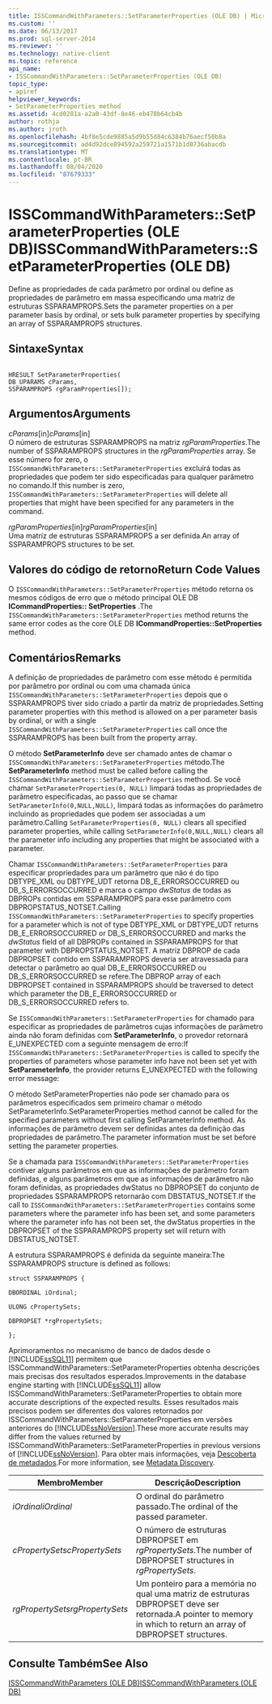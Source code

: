 ```yaml
---
title: ISSCommandWithParameters::SetParameterProperties (OLE DB) | Microsoft Docs
ms.custom: ''
ms.date: 06/13/2017
ms.prod: sql-server-2014
ms.reviewer: ''
ms.technology: native-client
ms.topic: reference
api_name:
- ISSCommandWithParameters::SetParameterProperties (OLE DB)
topic_type:
- apiref
helpviewer_keywords:
- SetParameterProperties method
ms.assetid: 4cd0281a-a2a0-43df-8e46-eb478b64cb4b
author: rothja
ms.author: jroth
ms.openlocfilehash: 4bf8e5cde9885a5d9b55d84c6384b76aecf50b8a
ms.sourcegitcommit: ad4d92dce894592a259721a1571b1d8736abacdb
ms.translationtype: MT
ms.contentlocale: pt-BR
ms.lasthandoff: 08/04/2020
ms.locfileid: "87679333"
---
```

# <a name="isscommandwithparameterssetparameterproperties-ole-db"></a><span data-ttu-id="b4557-102">ISSCommandWithParameters::SetParameterProperties (OLE DB)</span><span class="sxs-lookup"><span data-stu-id="b4557-102">ISSCommandWithParameters::SetParameterProperties (OLE DB)</span></span>
  <span data-ttu-id="b4557-103">Define as propriedades de cada parâmetro por ordinal ou define as propriedades de parâmetro em massa especificando uma matriz de estruturas SSPARAMPROPS.</span><span class="sxs-lookup"><span data-stu-id="b4557-103">Sets the parameter properties on a per parameter basis by ordinal, or sets bulk parameter properties by specifying an array of SSPARAMPROPS structures.</span></span>  
  
## <a name="syntax"></a><span data-ttu-id="b4557-104">Sintaxe</span><span class="sxs-lookup"><span data-stu-id="b4557-104">Syntax</span></span>  
  
```  
  
HRESULT SetParameterProperties(  
DB_UPARAMS cParams,   
SSPARAMPROPS rgParamProperties[]);  
```  
  
## <a name="arguments"></a><span data-ttu-id="b4557-105">Argumentos</span><span class="sxs-lookup"><span data-stu-id="b4557-105">Arguments</span></span>  
 <span data-ttu-id="b4557-106">*cParams*[in]</span><span class="sxs-lookup"><span data-stu-id="b4557-106">*cParams*[in]</span></span>  
 <span data-ttu-id="b4557-107">O número de estruturas SSPARAMPROPS na matriz *rgParamProperties*.</span><span class="sxs-lookup"><span data-stu-id="b4557-107">The number of SSPARAMPROPS structures in the *rgParamProperties* array.</span></span> <span data-ttu-id="b4557-108">Se esse número for zero, o `ISSCommandWithParameters::SetParameterProperties` excluirá todas as propriedades que podem ter sido especificadas para qualquer parâmetro no comando.</span><span class="sxs-lookup"><span data-stu-id="b4557-108">If this number is zero, `ISSCommandWithParameters::SetParameterProperties` will delete all properties that might have been specified for any parameters in the command.</span></span>  
  
 <span data-ttu-id="b4557-109">*rgParamProperties*[in]</span><span class="sxs-lookup"><span data-stu-id="b4557-109">*rgParamProperties*[in]</span></span>  
 <span data-ttu-id="b4557-110">Uma matriz de estruturas SSPARAMPROPS a ser definida.</span><span class="sxs-lookup"><span data-stu-id="b4557-110">An array of SSPARAMPROPS structures to be set.</span></span>  
  
## <a name="return-code-values"></a><span data-ttu-id="b4557-111">Valores do código de retorno</span><span class="sxs-lookup"><span data-stu-id="b4557-111">Return Code Values</span></span>  
 <span data-ttu-id="b4557-112">O `ISSCommandWithParameters::SetParameterProperties` método retorna os mesmos códigos de erro que o método principal OLE DB **ICommandProperties:: SetProperties** .</span><span class="sxs-lookup"><span data-stu-id="b4557-112">The `ISSCommandWithParameters::SetParameterProperties` method returns the same error codes as the core OLE DB **ICommandProperties::SetProperties** method.</span></span>  
  
## <a name="remarks"></a><span data-ttu-id="b4557-113">Comentários</span><span class="sxs-lookup"><span data-stu-id="b4557-113">Remarks</span></span>  
 <span data-ttu-id="b4557-114">A definição de propriedades de parâmetro com esse método é permitida por parâmetro por ordinal ou com uma chamada única `ISSCommandWithParameters::SetParameterProperties` depois que o SSPARAMPROPS tiver sido criado a partir da matriz de propriedades.</span><span class="sxs-lookup"><span data-stu-id="b4557-114">Setting parameter properties with this method is allowed on a per parameter basis by ordinal, or with a single `ISSCommandWithParameters::SetParameterProperties` call once the SSPARAMPROPS has been built from the property array.</span></span>  
  
 <span data-ttu-id="b4557-115">O método **SetParameterInfo** deve ser chamado antes de chamar o `ISSCommandWithParameters::SetParameterProperties` método.</span><span class="sxs-lookup"><span data-stu-id="b4557-115">The **SetParameterInfo** method must be called before calling the `ISSCommandWithParameters::SetParameterProperties` method.</span></span> <span data-ttu-id="b4557-116">Se você chamar `SetParameterProperties(0, NULL)` limpará todas as propriedades de parâmetro especificadas, ao passo que se chamar `SetParameterInfo(0,NULL,NULL)`, limpará todas as informações do parâmetro incluindo as propriedades que podem ser associadas a um parâmetro.</span><span class="sxs-lookup"><span data-stu-id="b4557-116">Calling `SetParameterProperties(0, NULL)` clears all specified parameter properties, while calling `SetParameterInfo(0,NULL,NULL)` clears all the parameter info including any properties that might be associated with a parameter.</span></span>  
  
 <span data-ttu-id="b4557-117">Chamar `ISSCommandWithParameters::SetParameterProperties` para especificar propriedades para um parâmetro que não é do tipo DBTYPE_XML ou DBTYPE_UDT retorna DB_E_ERRORSOCCURRED ou DB_S_ERRORSOCCURRED e marca o campo *dwStatus* de todas as DBPROPs contidas em SSPARAMPROPS para esse parâmetro com DBPROPSTATUS_NOTSET.</span><span class="sxs-lookup"><span data-stu-id="b4557-117">Calling `ISSCommandWithParameters::SetParameterProperties` to specify properties for a parameter which is not of type DBTYPE_XML or DBTYPE_UDT returns DB_E_ERRORSOCCURRED or DB_S_ERRORSOCCURRED and marks the *dwStatus* field of all DBPROPs contained in SSPARAMPROPS for that parameter with DBPROPSTATUS_NOTSET.</span></span> <span data-ttu-id="b4557-118">A matriz DBPROP de cada DBPROPSET contido em SSPARAMPROPS deveria ser atravessada para detectar o parâmetro ao qual DB_E_ERRORSOCCURRED ou DB_S_ERRORSOCCURRED se refere.</span><span class="sxs-lookup"><span data-stu-id="b4557-118">The DBPROP array of each DBPROPSET contained in SSPARAMPROPS should be traversed to detect which parameter the DB_E_ERRORSOCCURRED or DB_S_ERRORSOCCURRED refers to.</span></span>  
  
 <span data-ttu-id="b4557-119">Se `ISSCommandWithParameters::SetParameterProperties` for chamado para especificar as propriedades de parâmetros cujas informações de parâmetro ainda não foram definidas com **SetParameterInfo**, o provedor retornará E_UNEXPECTED com a seguinte mensagem de erro:</span><span class="sxs-lookup"><span data-stu-id="b4557-119">If `ISSCommandWithParameters::SetParameterProperties` is called to specify the properties of parameters whose parameter info have not been set yet with **SetParameterInfo**, the provider returns E_UNEXPECTED with the following error message:</span></span>  
  
 <span data-ttu-id="b4557-120">O método SetParameterProperties não pode ser chamado para os parâmetros especificados sem primeiro chamar o método SetParameterInfo.</span><span class="sxs-lookup"><span data-stu-id="b4557-120">SetParameterProperties method cannot be called for the specified parameters without first calling SetParameterInfo method.</span></span> <span data-ttu-id="b4557-121">As informações de parâmetro devem ser definidas antes da definição das propriedades de parâmetro.</span><span class="sxs-lookup"><span data-stu-id="b4557-121">The parameter information must be set before setting the parameter properties.</span></span>  
  
 <span data-ttu-id="b4557-122">Se a chamada para `ISSCommandWithParameters::SetParameterProperties` contiver alguns parâmetros em que as informações de parâmetro foram definidas, e alguns parâmetros em que as informações de parâmetro não foram definidas, as propriedades dwStatus no DBPROPSET do conjunto de propriedades SSPARAMPROPS retornarão com DBSTATUS_NOTSET.</span><span class="sxs-lookup"><span data-stu-id="b4557-122">If the call to `ISSCommandWithParameters::SetParameterProperties` contains some parameters where the parameter info has been set, and some parameters where the parameter info has not been set, the dwStatus properties in the DBPROPSET of the SSPARAMPROPS property set will return with DBSTATUS_NOTSET.</span></span>  
  
 <span data-ttu-id="b4557-123">A estrutura SSPARAMPROPS é definida da seguinte maneira:</span><span class="sxs-lookup"><span data-stu-id="b4557-123">The SSPARAMPROPS structure is defined as follows:</span></span>  
  
 `struct SSPARAMPROPS {`  
  
 `DBORDINAL iOrdinal;`  
  
 `ULONG cPropertySets;`  
  
 `DBPROPSET *rgPropertySets;`  
  
 `};`  
  
 <span data-ttu-id="b4557-124">Aprimoramentos no mecanismo de banco de dados desde o [!INCLUDE[ssSQL11](../../includes/sssql11-md.md)] permitem que ISSCommandWithParameters::SetParameterProperties obtenha descrições mais precisas dos resultados esperados.</span><span class="sxs-lookup"><span data-stu-id="b4557-124">Improvements in the database engine starting with [!INCLUDE[ssSQL11](../../includes/sssql11-md.md)] allow ISSCommandWithParameters::SetParameterProperties to obtain more accurate descriptions of the expected results.</span></span> <span data-ttu-id="b4557-125">Esses resultados mais precisos podem ser diferentes dos valores retornados por ISSCommandWithParameters::SetParameterProperties em versões anteriores do [!INCLUDE[ssNoVersion](../../includes/ssnoversion-md.md)].</span><span class="sxs-lookup"><span data-stu-id="b4557-125">These more accurate results may differ from the values returned by ISSCommandWithParameters::SetParameterProperties in previous versions of [!INCLUDE[ssNoVersion](../../includes/ssnoversion-md.md)].</span></span> <span data-ttu-id="b4557-126">Para obter mais informações, veja [Descoberta de metadados](../native-client/features/metadata-discovery.md).</span><span class="sxs-lookup"><span data-stu-id="b4557-126">For more information, see [Metadata Discovery](../native-client/features/metadata-discovery.md).</span></span>  
  
|<span data-ttu-id="b4557-127">Membro</span><span class="sxs-lookup"><span data-stu-id="b4557-127">Member</span></span>|<span data-ttu-id="b4557-128">Descrição</span><span class="sxs-lookup"><span data-stu-id="b4557-128">Description</span></span>|  
|------------|-----------------|  
|<span data-ttu-id="b4557-129">*iOrdinal*</span><span class="sxs-lookup"><span data-stu-id="b4557-129">*iOrdinal*</span></span>|<span data-ttu-id="b4557-130">O ordinal do parâmetro passado.</span><span class="sxs-lookup"><span data-stu-id="b4557-130">The ordinal of the passed parameter.</span></span>|  
|<span data-ttu-id="b4557-131">*cPropertySets*</span><span class="sxs-lookup"><span data-stu-id="b4557-131">*cPropertySets*</span></span>|<span data-ttu-id="b4557-132">O número de estruturas DBPROPSET em *rgPropertySets*.</span><span class="sxs-lookup"><span data-stu-id="b4557-132">The number of DBPROPSET structures in *rgPropertySets*.</span></span>|  
|<span data-ttu-id="b4557-133">*rgPropertySets*</span><span class="sxs-lookup"><span data-stu-id="b4557-133">*rgPropertySets*</span></span>|<span data-ttu-id="b4557-134">Um ponteiro para a memória no qual uma matriz de estruturas DBPROPSET deve ser retornada.</span><span class="sxs-lookup"><span data-stu-id="b4557-134">A pointer to memory in which to return an array of DBPROPSET structures.</span></span>|  
  
## <a name="see-also"></a><span data-ttu-id="b4557-135">Consulte Também</span><span class="sxs-lookup"><span data-stu-id="b4557-135">See Also</span></span>  
 [<span data-ttu-id="b4557-136">ISSCommandWithParameters &#40;OLE DB&#41;</span><span class="sxs-lookup"><span data-stu-id="b4557-136">ISSCommandWithParameters &#40;OLE DB&#41;</span></span>](isscommandwithparameters-ole-db.md)  
  
  
